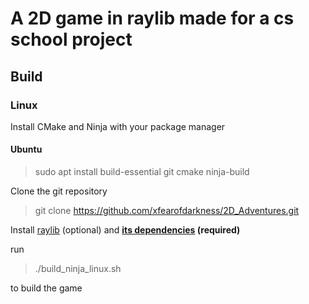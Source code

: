 # A 2D game in raylib made for a cs school project

## Build
### Linux
Install CMake and Ninja with your package manager  
#### Ubuntu
> sudo apt install build-essential git cmake ninja-build  

Clone the git repository
>git clone https://github.com/xfearofdarkness/2D_Adventures.git  

Install [raylib](https://www.raylib.com/) (optional) and **[its dependencies](https://github.com/raysan5/raylib/wiki/Working-on-GNU-Linux) (required)**   

run 
> ./build_ninja_linux.sh  

 to build the game  